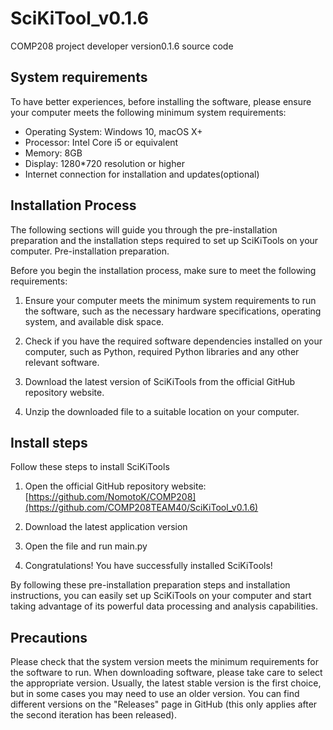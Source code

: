 # SciKiTool_v0.1.6
COMP208 project developer version0.1.6 source code

 
## System requirements
To have better experiences, before installing the software, please ensure your computer meets the following minimum system requirements:

- Operating System: Windows 10, macOS X+
- Processor: Intel Core i5 or equivalent
- Memory: 8GB
- Display: 1280*720 resolution or higher
- Internet connection for installation and updates(optional) 

## Installation Process
The following sections will guide you through the pre-installation preparation and the installation steps required to set up SciKiTools on your computer. Pre-installation preparation.

Before you begin the installation process, make sure to meet the following requirements:

1. Ensure your computer meets the minimum system requirements to run the software, such as the necessary hardware specifications, operating system, and available disk space.

2. Check if you have the required software dependencies installed on your computer, such as Python, required Python libraries and any other relevant software.

3. Download the latest version of SciKiTools from the official GitHub repository website.

4. Unzip the downloaded file to a suitable location on your computer. 

## Install steps
Follow these steps to install SciKiTools

1. Open the official GitHub repository website: [https://github.com/NomotoK/COMP208](https://github.com/COMP208TEAM40/SciKiTool_v0.1.6)

2. Download the latest application version

3. Open the file and run main.py

4. Congratulations! You have successfully installed SciKiTools!

By following these pre-installation preparation steps and installation instructions, you can easily set up SciKiTools on your computer and start taking advantage of its powerful data processing and analysis capabilities.

## Precautions
Please check that the system version meets the minimum requirements for the software to run. When downloading software, please take care to select the appropriate version. Usually, the latest stable version is the first choice, but in some cases you may need to use an older version. You can find different versions on the "Releases" page in GitHub (this only applies after the second iteration has been released).
